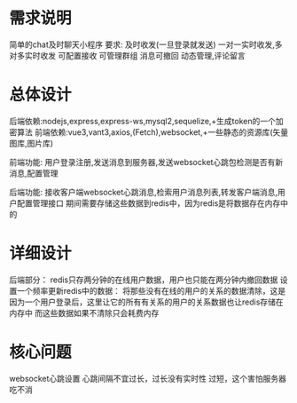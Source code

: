 # 需求说明

简单的chat及时聊天小程序
要求:
及时收发(一旦登录就发送)
一对一实时收发,多对多实时收发
可配置接收
可管理群组
消息可撤回
动态管理,评论留言


# 总体设计

后端依赖:nodejs,express,express-ws,mysql2,sequelize,+生成token的一个加密算法
前端依赖:vue3,vant3,axios,(Fetch),websocket,+一些静态的资源库(矢量图库,图片库)

前端功能:
用户登录注册,发送消息到服务器,发送websocket心跳包检测是否有新消息,配置管理

后端功能:
接收客户端websocket心跳消息,检索用户消息列表,转发客户端消息,用户配置管理接口
期间需要存储这些数据到redis中，因为redis是将数据存在内存中的

# 详细设计

后端部分：
redis只存两分钟的在线用户数据，用户也只能在两分钟内撤回数据
设置一个频率更新redis中的数据：
将那些没有在线的用户的关系的数据清除，这是因为一个用户登录后，这里让它的所有有关系的用户的关系数据也让redis存储在内存中
而这些数据如果不清除只会耗费内存



# 核心问题

websocket心跳设置
心跳间隔不宜过长，过长没有实时性
过短，这个害怕服务器吃不消

